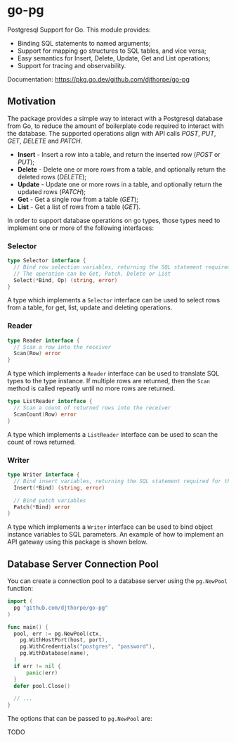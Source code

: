# go-pg

Postgresql Support for Go. This module provides:

* Binding SQL statements to named arguments;
* Support for mapping go structures to SQL tables, and vice versa;
* Easy semantics for Insert, Delete, Update, Get and List operations;
* Support for tracing and observability.

Documentation: <https://pkg.go.dev/github.com/djthorpe/go-pg>

## Motivation

The package provides a simple way to interact with a Postgresql database from Go, to reduce
the amount of boilerplate code required to interact with the database. The supported operations
align with API calls _POST_, _PUT_, _GET_, _DELETE_ and _PATCH_.

* **Insert** - Insert a row into a table, and return the inserted row (_POST_ or _PUT_);
* **Delete** - Delete one or more rows from a table, and optionally return the deleted rows (_DELETE_);
* **Update** - Update one or more rows in a table, and optionally return the updated rows (_PATCH_);
* **Get** - Get a single row from a table (_GET_);
* **List** - Get a list of rows from a table (_GET_).

In order to support database operations on go types, those types need to implement one or
more of the following interfaces:

### Selector

```go
type Selector interface {
  // Bind row selection variables, returning the SQL statement required for the operation
  // The operation can be Get, Patch, Delete or List
  Select(*Bind, Op) (string, error)
}
```

A type which implements a `Selector` interface can be used to select rows from a table, for get, list, update
and deleting operations.

### Reader

```go
type Reader interface {
  // Scan a row into the receiver
  Scan(Row) error
}
```

A type which implements a `Reader` interface can be used to translate SQL types to the type instance. If multiple
rows are returned, then the `Scan` method is called repeatly until no more rows are returned.

```go
type ListReader interface {
  // Scan a count of returned rows into the receiver
  ScanCount(Row) error
}
```

A type which implements a `ListReader` interface can be used to scan the count of rows returned.

### Writer

```go
type Writer interface {
  // Bind insert variables, returning the SQL statement required for the insert
  Insert(*Bind) (string, error)

  // Bind patch variables
  Patch(*Bind) error
}
```

A type which implements a `Writer` interface can be used to bind object instance variables to SQL parameters.
An example of how to implement an API gateway using this package is shown below.

## Database Server Connection Pool

You can create a connection pool to a database server using the `pg.NewPool` function:

```go
import (
  pg "github.com/djthorpe/go-pg"
)

func main() {
  pool, err := pg.NewPool(ctx,
    pg.WithHostPort(host, port),
    pg.WithCredentials("postgres", "password"),
    pg.WithDatabase(name),
  )
  if err != nil {
      panic(err)
  }
  defer pool.Close()

  // ...
}
```

The options that can be passed to `pg.NewPool` are:

TODO
